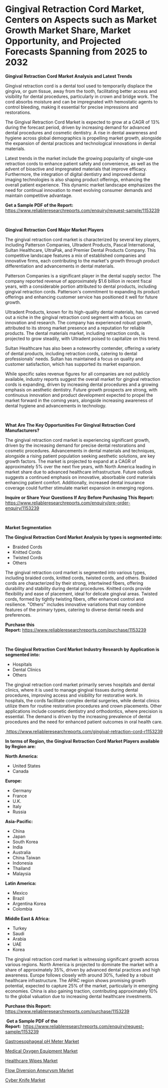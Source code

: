 <p><h1>Gingival Retraction Cord Market, Centers on Aspects such as Market Growth Market Share, Market Opportunity, and Projected Forecasts Spanning from 2025 to 2032</h1></p><p><strong>Gingival Retraction Cord Market Analysis and Latest Trends</strong></p>
<p><p>Gingival retraction cord is a dental tool used to temporarily displace the gingiva, or gum tissue, away from the tooth, facilitating better access and visibility for dental procedures, particularly in crown and bridge work. The cord absorbs moisture and can be impregnated with hemostatic agents to control bleeding, making it essential for precise impressions and restorations.</p><p>The Gingival Retraction Cord Market is expected to grow at a CAGR of 13% during the forecast period, driven by increasing demand for advanced dental procedures and cosmetic dentistry. A rise in dental awareness and hygiene across global demographics is propelling market growth, alongside the expansion of dental practices and technological innovations in dental materials. </p><p>Latest trends in the market include the growing popularity of single-use retraction cords to enhance patient safety and convenience, as well as the advent of bioactive and impregnated materials that improve efficacy. Furthermore, the integration of digital dentistry and improved dental imaging technologies is also shaping product offerings, enhancing the overall patient experience. This dynamic market landscape emphasizes the need for continual innovation to meet evolving consumer demands and maintain competitive advantage.</p></p>
<p><strong>Get a Sample PDF of the Report:&nbsp;</strong> <a href="https://www.reliableresearchreports.com/enquiry/request-sample/1153239?utm_campaign=37&utm_medium=2&utm_source=Github&utm_content=ia&utm_term=03032025&utm_id=gingival-retraction-cord">https://www.reliableresearchreports.com/enquiry/request-sample/1153239</a></p>
<p>&nbsp;</p>
<p><strong>Gingival Retraction Cord Major Market Players</strong></p>
<p><p>The gingival retraction cord market is characterized by several key players, including Patterson Companies, Ultradent Products, Pascal International, Sultan Healthcare, UltraPak, and Premier Dental Products Company. This competitive landscape features a mix of established companies and innovative firms, each contributing to the market's growth through product differentiation and advancements in dental materials.</p><p>Patterson Companies is a significant player in the dental supply sector. The company reported revenue of approximately $1.6 billion in recent fiscal years, with a considerable portion attributed to dental products, including gingival retraction cords. Patterson's commitment to expanding its product offerings and enhancing customer service has positioned it well for future growth.</p><p>Ultradent Products, known for its high-quality dental materials, has carved out a niche in the gingival retraction cord segment with a focus on innovation and research. The company has experienced robust growth, attributed to its strong market presence and a reputation for reliable products. The dental materials market, including retraction cords, is projected to grow steadily, with Ultradent poised to capitalize on this trend.</p><p>Sultan Healthcare has also been a noteworthy contender, offering a variety of dental products, including retraction cords, catering to dental professionals' needs. Sultan has maintained a focus on quality and customer satisfaction, which has supported its market expansion.</p><p>While specific sales revenue figures for all companies are not publicly available, industry reports suggest the overall market for gingival retraction cords is expanding, driven by increasing dental procedures and a growing emphasis on aesthetic dentistry. Future growth prospects are strong, with continuous innovation and product development expected to propel the market forward in the coming years, alongside increasing awareness of dental hygiene and advancements in technology.</p></p>
<p>&nbsp;</p>
<p><strong>What Are The Key Opportunities For Gingival Retraction Cord Manufacturers?</strong></p>
<p><p>The gingival retraction cord market is experiencing significant growth, driven by the increasing demand for precise dental restorations and cosmetic procedures. Advancements in dental materials and techniques, alongside a rising patient population seeking aesthetic solutions, are key growth factors. The market is projected to expand at a CAGR of approximately 5% over the next five years, with North America leading in market share due to advanced healthcare infrastructure. Future outlook suggests a continued emphasis on innovative, absorbable cord materials enhancing patient comfort. Additionally, increased dental insurance coverage could further stimulate market expansion in emerging regions.</p></p>
<p><strong>Inquire or Share Your Questions If Any Before Purchasing This Report:</strong> <a href="https://www.reliableresearchreports.com/enquiry/pre-order-enquiry/1153239?utm_campaign=37&utm_medium=2&utm_source=Github&utm_content=ia&utm_term=03032025&utm_id=gingival-retraction-cord">https://www.reliableresearchreports.com/enquiry/pre-order-enquiry/1153239</a></p>
<p>&nbsp;</p>
<p><strong>Market Segmentation</strong></p>
<p><strong>The Gingival Retraction Cord Market Analysis by types is segmented into:</strong></p>
<p><ul><li>Braided Cords</li><li>Knitted Cords</li><li>Twisted Cords</li><li>Others</li></ul></p>
<p><p>The gingival retraction cord market is segmented into various types, including braided cords, knitted cords, twisted cords, and others. Braided cords are characterized by their strong, intertwined fibers, offering durability and stability during dental procedures. Knitted cords provide flexibility and ease of placement, ideal for delicate gingival areas. Twisted cords, formed by tightly twisting fibers, offer enhanced control and resilience. "Others" includes innovative variations that may combine features of the primary types, catering to diverse dental needs and preferences.</p></p>
<p><strong>Purchase this Report:&nbsp;</strong><a href="https://www.reliableresearchreports.com/purchase/1153239?utm_campaign=37&utm_medium=2&utm_source=Github&utm_content=ia&utm_term=03032025&utm_id=gingival-retraction-cord">https://www.reliableresearchreports.com/purchase/1153239</a></p>
<p>&nbsp;</p>
<p><strong>The Gingival Retraction Cord Market Industry Research by Application is segmented into:</strong></p>
<p><ul><li>Hospitals</li><li>Dental Clinics</li><li>Others</li></ul></p>
<p><p>The gingival retraction cord market primarily serves hospitals and dental clinics, where it is used to manage gingival tissues during dental procedures, improving access and visibility for restorative work. In hospitals, the cords facilitate complex dental surgeries, while dental clinics utilize them for routine restorative procedures and crown placements. Other applications include cosmetic dentistry and orthodontics, where precision is essential. The demand is driven by the increasing prevalence of dental procedures and the need for enhanced patient outcomes in oral health care.</p></p>
<p><a href="https://www.reliableresearchreports.com/gingival-retraction-cord-r1153239?utm_campaign=37&utm_medium=2&utm_source=Github&utm_content=ia&utm_term=03032025&utm_id=gingival-retraction-cord">&nbsp;https://www.reliableresearchreports.com/gingival-retraction-cord-r1153239</a></p>
<p><strong>In terms of Region, the Gingival Retraction Cord Market Players available by Region are:</strong></p>
<p>
    <p> <strong> North America: </strong>
        <ul>
            <li>United States</li>
            <li>Canada</li>
        </ul>
        </p> 
    <p> <strong> Europe: </strong>
        <ul>
            <li>Germany</li>
            <li>France</li>
            <li>U.K.</li>
            <li>Italy</li>
            <li>Russia</li>
        </ul>
        </p> 
    <p> <strong> Asia-Pacific: </strong>
        <ul>
            <li>China</li>
            <li>Japan</li>
            <li>South Korea</li>
            <li>India</li>
            <li>Australia</li>
            <li>China Taiwan</li>
            <li>Indonesia</li>
            <li>Thailand</li>
            <li>Malaysia</li>
        </ul>
        </p> 
    <p> <strong> Latin America: </strong>
        <ul>
            <li>Mexico</li>
            <li>Brazil</li>
            <li>Argentina Korea</li>
            <li>Colombia</li>
        </ul>
        </p> 
    <p> <strong> Middle East & Africa: </strong>
        <ul>
            <li>Turkey</li>
            <li>Saudi</li>
            <li>Arabia</li>
            <li>UAE</li>
            <li>Korea</li>
        </ul>
    </p>
    </p>
<p><p>The gingival retraction cord market is witnessing significant growth across various regions. North America is projected to dominate the market with a share of approximately 35%, driven by advanced dental practices and high awareness. Europe follows closely with around 30%, fueled by a robust healthcare infrastructure. The APAC region shows promising growth potential, expected to capture 25% of the market, particularly in emerging economies. China is also gaining traction, contributing approximately 10% to the global valuation due to increasing dental healthcare investments.</p></p>
<p><strong>Purchase this Report: </strong><a href="https://www.reliableresearchreports.com/purchase/1153239?utm_campaign=37&utm_medium=2&utm_source=Github&utm_content=ia&utm_term=03032025&utm_id=gingival-retraction-cord">https://www.reliableresearchreports.com/purchase/1153239</a></p>
<p>&nbsp;<strong>Get a Sample PDF of the Report:&nbsp;&nbsp;</strong><a href="https://www.reliableresearchreports.com/enquiry/request-sample/1153239?utm_campaign=37&utm_medium=2&utm_source=Github&utm_content=ia&utm_term=03032025&utm_id=gingival-retraction-cord">https://www.reliableresearchreports.com/enquiry/request-sample/1153239</a></p>
<p><strong></strong></p>
<p><p><a href="https://github.com/shamyzinniwl/Market-Research-Report-List-1/blob/main/gastroesophageal-ph-meter-market.md?utm_campaign=37&utm_medium=2&utm_source=Github&utm_content=ia&utm_term=03032025&utm_id=gingival-retraction-cord">Gastroesophageal pH Meter Market</a></p><p><a href="https://github.com/kalsirollija/Market-Research-Report-List-1/blob/main/medical-oxygen-equipment-market.md?utm_campaign=37&utm_medium=2&utm_source=Github&utm_content=ia&utm_term=03032025&utm_id=gingival-retraction-cord">Medical Oxygen Equipment Market</a></p><p><a href="https://github.com/geyangvayora/Market-Research-Report-List-1/blob/main/healthcare-wipes-market.md?utm_campaign=37&utm_medium=2&utm_source=Github&utm_content=ia&utm_term=03032025&utm_id=gingival-retraction-cord">Healthcare Wipes Market</a></p><p><a href="https://github.com/bulkagumanvv/Market-Research-Report-List-1/blob/main/flow-diversion-aneurysm-market.md?utm_campaign=37&utm_medium=2&utm_source=Github&utm_content=ia&utm_term=03032025&utm_id=gingival-retraction-cord">Flow Diversion Aneurysm Market</a></p><p><a href="https://github.com/belhejmawoue/Market-Research-Report-List-1/blob/main/cyber-knife-market.md?utm_campaign=37&utm_medium=2&utm_source=Github&utm_content=ia&utm_term=03032025&utm_id=gingival-retraction-cord">Cyber Knife Market</a></p></p>